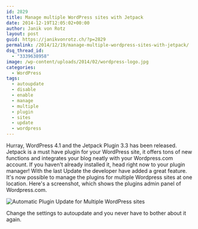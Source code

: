 ```yaml
---
id: 2829
title: Manage multiple WordPress sites with Jetpack
date: 2014-12-19T12:05:02+00:00
author: Janik von Rotz
layout: post
guid: https://janikvonrotz.ch/?p=2829
permalink: /2014/12/19/manage-multiple-wordpress-sites-with-jetpack/
dsq_thread_id:
  - "3339638958"
image: /wp-content/uploads/2014/02/wordpress-logo.jpg
categories:
  - WordPress
tags:
  - autoupdate
  - disable
  - enable
  - manage
  - multiple
  - plugin
  - sites
  - update
  - wordpress
---
```

Hurray, WordPress 4.1 and the Jetpack Plugin 3.3 has been released.
Jetpack is a must have plugin for your WordPress site, it offers tons of new functions and integrates your blog neatly with your Wordpress.com account. If you haven't already installed it, head right now to your plugin manager!
With the last Update the developer have added a great feature. It's now possible to manage the plugins for multiple Wordpress sites at one location.
Here's a screenshot, which shows the plugins admin panel of Wordpress.com.
<!--more-->
![Automatic Plugin Update for Multiple WordPress sites](/wp-content/uploads/2014/12/Automatic-Plugin-Update-for-Multiple-WordPress-sites.png)

Change the settings to autoupdate and you never have to bother about it again.